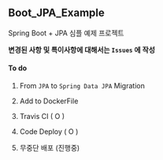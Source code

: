 ## Boot_JPA_Example

Spring Boot + JPA 심플 예제 프로젝트

**변경된 사항 및 특이사항에 대해서는 `Issues` 에 작성**


#### To do

1. From `JPA` to `Spring Data JPA` Migration

2. Add to DockerFile

3. Travis CI ( O )

4. Code Deploy ( O ) 

5. 무중단 배포 (진행중)
